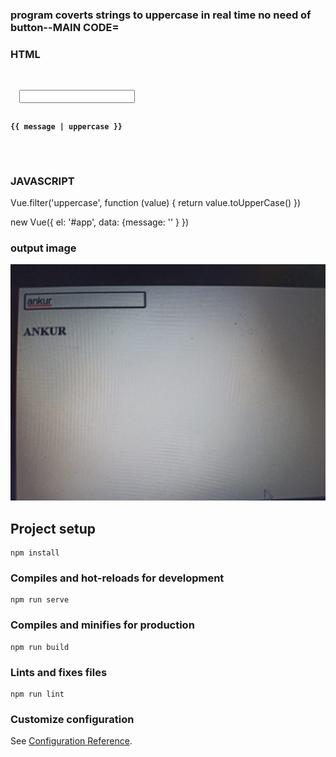 
### program coverts strings to uppercase in real time no need of button--MAIN CODE=
### HTML
<code>
<div id="app">
  <input type="text" v-model="message" />
  <h4>{{ message | uppercase }}</h4>
</div>
</code>

### JAVASCRIPT

Vue.filter('uppercase', function (value) {
	return value.toUpperCase()
})

new Vue({
	el: '#app',
  data: {message: ''
  }
})


### output image
![output image](image/second.jpeg)

## Project setup
```
npm install
```

### Compiles and hot-reloads for development
```
npm run serve
```

### Compiles and minifies for production
```
npm run build
```

### Lints and fixes files
```
npm run lint
```

### Customize configuration
See [Configuration Reference](https://cli.vuejs.org/config/).

